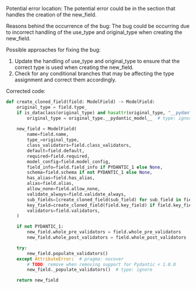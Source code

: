 Potential error location: The potential error could be in the section that handles the creation of the new_field.

Reasons behind the occurrence of the bug: The bug could be occurring due to incorrect handling of the use_type and original_type when creating the new_field.

Possible approaches for fixing the bug: 
1. Update the handling of use_type and original_type to ensure that the correct type is used when creating the new_field.
2. Check for any conditional branches that may be affecting the type assignment and correct them accordingly.

Corrected code:

```python
def create_cloned_field(field: ModelField) -> ModelField:
    original_type = field.type_
    if is_dataclass(original_type) and hasattr(original_type, "__pydantic_model__"):
        original_type = original_type.__pydantic_model__  # type: ignore
    
    new_field = ModelField(
        name=field.name,
        type_=original_type,
        class_validators=field.class_validators,
        default=field.default,
        required=field.required,
        model_config=field.model_config,
        field_info=field.field_info if PYDANTIC_1 else None,
        schema=field.schema if not PYDANTIC_1 else None,
        has_alias=field.has_alias,
        alias=field.alias,
        allow_none=field.allow_none,
        validate_always=field.validate_always,
        sub_fields=[create_cloned_field(sub_field) for sub_field in field.sub_fields] if field.sub_fields else None,
        key_field=create_cloned_field(field.key_field) if field.key_field else None,
        validators=field.validators,
    )

    if not PYDANTIC_1:
        new_field.whole_pre_validators = field.whole_pre_validators
        new_field.whole_post_validators = field.whole_post_validators

    try:
        new_field.populate_validators()
    except AttributeError:  # pragma: nocover
        # TODO: remove when removing support for Pydantic < 1.0.0
        new_field._populate_validators()  # type: ignore

    return new_field
```